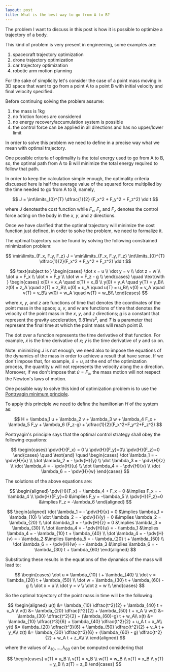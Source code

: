 ```yaml
---
layout: post
title: What is the best way to go from A to B?
---
```


The problem I want to discuss in this post is how it is possible to optimize a trajectory of a body.

This kind of problem is very present in engineering, some examples are:

1. spacecraft trajectory optimization
2. drone trajectory optimization
3. car trajectory optimization
4. robotic arm motion planning

For the sake of simplicity let's consider the case of a point mass moving in 3D space that want to go from a point A to a point B with initial velocity and final velocity specified.

Before continuing solving the problem assume:

1. the mass is 1kg
2. no friction forces are considered
3. no energy recovery/accumulation system is possible
4. the control force can be applied in all directions and has no upper/lower limit

In order to solve this problem we need to define in a precise way what we mean with optimal trajectory.

One possible criteria of optimality is the total energy used to go from A to B, so, the optimal path from A to B will minimize the total energy required to follow that path.

In order to keep the calculation simple enough, the optimality criteria discussed here is half the average value of the squared force multiplied by the time needed to go from A to B, namely,

$$
J = \int\limits_{0}^{T} \dfrac{1}{2} (F_x^2 + F_y^2 + F_z^2) \dd t
$$

where $J$ denotesthe cost function while $F_x$, $F_y$ and $F_z$ denotes the control force acting on the body in the $x$, $y$, and $z$ directions.

Once we have clarified that the optimal trajectory will minimize the cost function just defined, in order to solve the problem, we need to formalize it.

The optimal trajectory can be found by solving the following constrained minimization problem:

$$
  \min\limits_{F_x, F_y, F_z} J = \min\limits_{F_x, F_y, F_z} \int\limits_{0}^{T} \dfrac{1}{2}(F_x^2 + F_y^2 + F_z^2) \dd t
$$

$$
  \text{subject to }
  \begin{cases}
      \dot x = u \\
      \dot y = v \\
      \dot z = w \\
      \dot u = F_x \\
      \dot v = F_y \\
      \dot w = F_z - g \\
  \end{cases}
  \quad \text{with }
  \begin{cases}
      x(0) = x_A \quad x(T) = x_B \\ 
      y(0) = y_A \quad y(T) = y_B\\
      z(0) = z_A \quad z(T) = z_B\\
      u(0) = u_A \quad u(T) = u_B\\
      v(0) = v_A \quad v(T) = v_B\\
      w(0) = w_A \quad w(T) = w_B\\
  \end{cases}
$$

where $x$, $y$, and $z$ are functions of time that denotes the coordinates of the point mass in the space; $u$, $v$, and $w$ are functions of time that denotes the velocity of the point mass in the $x$, $y$, and $z$ directions; $g$ is a constant that represent the gravity acceleration, $9.81 \text{m/s}^2$, and $T$ is a parameter that represent the final time at which the point mass will reach point $B$.

The dot over a function represents the time derivative of that function. For example, $\dot x$ is the time derivative of $x$; $\dot y$ is the time derivative of $y$ and so on. 

Note: minimizing $J$ is not enough, we need also to impose the equations of the dynamics of the mass in order to achieve a result that have sense. If we don't impose that, for example, $\dot x = u$, at the end of the optimization process, the quantity $u$ will not represents the velocity along the $x$ direction. Moreover, if we don't impose that $\dot u = F_x$, the mass motion will not respect the Newton's laws of motion.

One possible way to solve this kind of optimization problem is to use the [Pontryagin minimum principle](https://en.wikipedia.org/wiki/Pontryagin's_maximum_principle).

To apply this principle we need to define the hamiltonian $H$ of the system as:

$$
  H = \lambda_1 u + \lambda_2 v + \lambda_3 w + \lambda_4 F_x + \lambda_5 F_y + \lambda_6 (F_z-g) + \dfrac{1}{2}(F_x^2+F_y^2+F_z^2)
$$

Pontryagin's principle says that the optimal control strategy shall obey the following equations:

$$
\begin{cases}
    \pdv{H}{F_x} = 0 \\
    \pdv{H}{F_y}=0\\
    \pdv{H}{F_z}=0
  \end{cases}
  \quad \text{and} \quad
  \begin{cases}
    \dot \lambda_1 = - \pdv{H}{x} \\
    \dot \lambda_2 = - \pdv{H}{y} \\
    \dot \lambda_3 = - \pdv{H}{z} \\
    \dot \lambda_4 = - \pdv{H}{u} \\
    \dot \lambda_4 = - \pdv{H}{v} \\
    \dot \lambda_6 = - \pdv{H}{w} 
  \end{cases}
$$

The solutions of the above equations are:

$$
\begin{aligned}
    \pdv{H}{F_x} = \lambda_4 + F_x = 0
    &\implies
    F_x = - \lambda_4
    \\
    \pdv{H}{F_y}=0
    &\implies F_y = -\lambda_5
    \\
    \pdv{H}{F_z}=0
    &\implies F_z = -\lambda_6
  \end{aligned}
$$

$$
\begin{aligned}
  \dot \lambda_1 = - \pdv{H}{x} = 0
  &\implies
  \lambda_1 = \lambda_{10}
  \\
  \dot \lambda_2 = - \pdv{H}{y} = 0
  &\implies
  \lambda_2 = \lambda_{20}
  \\
  \dot \lambda_3 = - \pdv{H}{z} = 0
  &\implies
  \lambda_3 = \lambda_{30}
  \\
  \dot \lambda_4 = - \pdv{H}{u} = - \lambda_1
  &\implies
  \lambda_4 = - \lambda_{10} t + \lambda_{40}
  \\
  \dot \lambda_4 = - \pdv{H}{v} = - \lambda_2
  &\implies
  \lambda_5 = - \lambda_{20} t + \lambda_{50}
  \\
  \dot \lambda_6 = - \pdv{H}{w} = - \lambda_3
  &\implies
  \lambda_6 = - \lambda_{30} t + \lambda_{60}
  \end{aligned}
$$

Substituting these results in the equations of the dynamics of the mass will lead to:

$$
\begin{cases}
    \dot u = \lambda_{10} t + \lambda_{40} \\
    \dot v = \lambda_{20} t + \lambda_{50} \\
    \dot w = \lambda_{30} t + \lambda_{60} - g \\
    \dot x = u \\
    \dot y = v \\
    \dot z = w \\
  \end{cases}
$$

So the optimal trajectory of the point mass in time will be the following:

$$
\begin{aligned}
    u(t) &= \lambda_{10} \dfrac{t^2}{2} + \lambda_{40} t + u_A \\
    v(t) &= \lambda_{20} \dfrac{t^2}{2} + \lambda_{50} t + v_A \\
    w(t) &= \lambda_{30} \dfrac{t^2}{2} + (\lambda_{60}-g) t + w_A\\
    x(t) &= \lambda_{10} \dfrac{t^3}{6} + \lambda_{40} \dfrac{t^2}{2} + u_A t + x_A\\
    y(t) &= \lambda_{20} \dfrac{t^3}{6} + \lambda_{50} \dfrac{t^2}{2} + v_A t + y_A\\
    z(t) &= \lambda_{30} \dfrac{t^3}{6} + (\lambda_{60} - g) \dfrac{t^2}{2} + w_A t + z_A\\ \\
  \end{aligned}
$$

where the values of $\lambda_{10}, \dots, \lambda_{60}$ can be computed considering that

$$
\begin{cases}
    u(T) = u_B \\
    v(T) = v_B \\
    w(T) = w_B \\
    x(T) = x_B \\
    y(T) = y_B \\
    z(T) = z_B
  \end{cases}
$$

